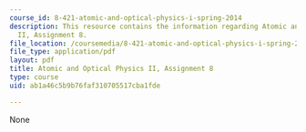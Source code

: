 ```yaml
---
course_id: 8-421-atomic-and-optical-physics-i-spring-2014
description: This resource contains the information regarding Atomic and Optical Physics
  II, Assignment 8.
file_location: /coursemedia/8-421-atomic-and-optical-physics-i-spring-2014/ab1a46c5b9b76faf310705517cba1fde_MIT8_421S14_homeWork8.pdf
file_type: application/pdf
layout: pdf
title: Atomic and Optical Physics II, Assignment 8
type: course
uid: ab1a46c5b9b76faf310705517cba1fde

---
```

None